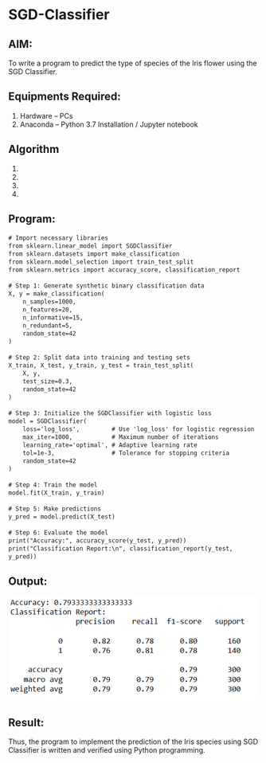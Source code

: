 # SGD-Classifier
## AIM:
To write a program to predict the type of species of the Iris flower using the SGD Classifier.

## Equipments Required:
1. Hardware – PCs
2. Anaconda – Python 3.7 Installation / Jupyter notebook

## Algorithm
1. 
2. 
3. 
4. 

## Program:
```
# Import necessary libraries
from sklearn.linear_model import SGDClassifier
from sklearn.datasets import make_classification
from sklearn.model_selection import train_test_split
from sklearn.metrics import accuracy_score, classification_report

# Step 1: Generate synthetic binary classification data
X, y = make_classification(
    n_samples=1000,
    n_features=20,
    n_informative=15,
    n_redundant=5,
    random_state=42
)

# Step 2: Split data into training and testing sets
X_train, X_test, y_train, y_test = train_test_split(
    X, y,
    test_size=0.3,
    random_state=42
)

# Step 3: Initialize the SGDClassifier with logistic loss
model = SGDClassifier(
    loss='log_loss',         # Use 'log_loss' for logistic regression
    max_iter=1000,           # Maximum number of iterations
    learning_rate='optimal', # Adaptive learning rate
    tol=1e-3,                # Tolerance for stopping criteria
    random_state=42
)

# Step 4: Train the model
model.fit(X_train, y_train)

# Step 5: Make predictions
y_pred = model.predict(X_test)

# Step 6: Evaluate the model
print("Accuracy:", accuracy_score(y_test, y_pred))
print("Classification Report:\n", classification_report(y_test, y_pred))
```

## Output:
![alt text](<Screenshot 2025-10-07 011539.png>)


## Result:
Thus, the program to implement the prediction of the Iris species using SGD Classifier is written and verified using Python programming.
